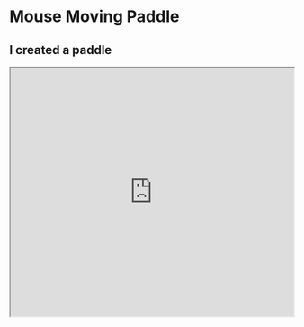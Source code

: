 # Mouse Moving Paddle
## I created a paddle

<iframe width=100% height=442 src="https://editor.p5js.org/annabelle131/full/8yDYAT0CD"></iframe>
